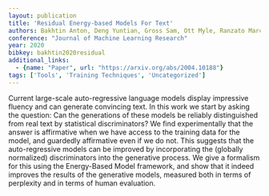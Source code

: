 ```yaml
---
layout: publication
title: 'Residual Energy-based Models For Text'
authors: Bakhtin Anton, Deng Yuntian, Gross Sam, Ott Myle, Ranzato Marc'aurelio, Szlam Arthur
conference: "Journal of Machine Learning Research"
year: 2020
bibkey: bakhtin2020residual
additional_links:
  - {name: "Paper", url: "https://arxiv.org/abs/2004.10188"}
tags: ['Tools', 'Training Techniques', 'Uncategorized']
---
```

Current large-scale auto-regressive language models display impressive
fluency and can generate convincing text. In this work we start by asking the
question: Can the generations of these models be reliably distinguished from
real text by statistical discriminators? We find experimentally that the answer
is affirmative when we have access to the training data for the model, and
guardedly affirmative even if we do not.
  This suggests that the auto-regressive models can be improved by
incorporating the (globally normalized) discriminators into the generative
process. We give a formalism for this using the Energy-Based Model framework,
and show that it indeed improves the results of the generative models, measured
both in terms of perplexity and in terms of human evaluation.

